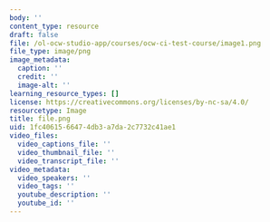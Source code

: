```yaml
---
body: ''
content_type: resource
draft: false
file: /ol-ocw-studio-app/courses/ocw-ci-test-course/image1.png
file_type: image/png
image_metadata:
  caption: ''
  credit: ''
  image-alt: ''
learning_resource_types: []
license: https://creativecommons.org/licenses/by-nc-sa/4.0/
resourcetype: Image
title: file.png
uid: 1fc40615-6647-4db3-a7da-2c7732c41ae1
video_files:
  video_captions_file: ''
  video_thumbnail_file: ''
  video_transcript_file: ''
video_metadata:
  video_speakers: ''
  video_tags: ''
  youtube_description: ''
  youtube_id: ''
---
```

